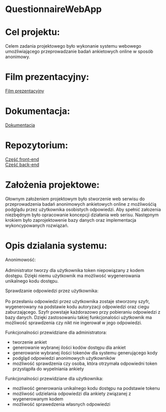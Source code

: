 # QuestionnaireWebApp

# Cel projektu:

Celem  zadania  projektowego  było  wykonanie  systemu  webowego  umożliwiającego przeprowadzanie badań ankietowych online w sposób anonimowy. 


# Film prezentacyjny:

[Film prezentacyjny](https://www.youtube.com/watch?v=kQL19cP0gNQ&feature=youtu.be)


# Dokumentacja:

[Dokumentacja](https://snodom.github.io/QuestionnaireWebApp/html/)

# Repozytorium:

[Część front-end](https://github.com/Kemot176/projektinz) <br>
[Część back-end](https://github.com/snodom/questionnaire-app)


# Założenia projektowe:

Głownym założeniem projektowym było stworzenie web serwisu do przeprowadzenia badań anonimowych ankietowych online z możliwośćią podglądu przez użytkownika osobistych odpowiedzi. Aby spełnić załozenia niezbędnym było opracowanie koncepcji działania web serisu. Następnym krokiem było zaprojektowenie bazy danych oraz implementacja wykoncypowanych rozwiązań.  

# Opis dzialania systemu:

Anonimowość: <br> <br> Administrator tworzy dla użytkownika token niepowiązany z kodem dostępu. Dzięki niemu użytkownik ma możliwość wygenerowania unikalnego kodu dostępu. 

Sprawdzanie odpowiedzi przez użytkownika: <br> <br> Po przesłaniu odpowiedzi przez użytkownika zostaje stworzony szyfr, wygenerowany na podstawie kodu autoryzacji odpowiedzi oraz ciegu zaburzającego. Szyfr powstaje każdorazowo przy pobieraniu odpowiedzi z bazy danych. Dzięki zastosowaniu takiej funkcjonalości użytkownik ma możliwość sprawdzenia czy nikt nie ingerował w jego odpowiedzi. 


Funkcjonalności przewidziane dla administratora: <br>

- tworzenie ankiet <br>
- generowanie wybranej ilości kodów dostępu dla ankiet <br>
- generowanie wybranej ilości tokenów dla systemu generującego kody <br>
- podgląd odpowiedzi anonimowych użytkowników <br>
- możliwość sprawdzenia czy osoba, która otrzymała odpowiedni token przystąpiła do wypelniania ankiety  <br>

Funkcjonalności przewidziane dla użytkownika: <br>

- możliwość generowania unikalnego kodu dostępu na podstawie tokenu 
- możliwość udzielania odpowiedzi dla ankiety związanej z wygenerowanym kodem 
- możliwość sprawedzenia własnych odpowiedzi 






